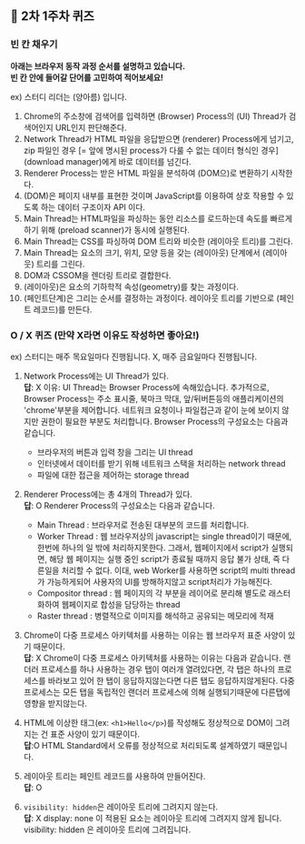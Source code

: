 ## 📝 2차 1주차 퀴즈

### 빈 칸 채우기

**아래는 브라우저 동작 과정 순서를 설명하고 있습니다.  
빈 칸 안에 들어갈 단어를 고민하여 적어보세요!**

ex) 스터디 리더는 (양아름) 입니다.

1. Chrome의 주소창에 검색어를 입력하면 (Browser) Process의 (UI) Thread가 검색어인지 URL인지 판단해준다.
2. Network Thread가 HTML 파일을 응답받으면 (renderer) Process에게 넘기고, zip 파일인 경우 [= 앞에 명시된 process가 다룰 수 없는 데이터 형식인 경우] (download manager)에게 바로 데이터를 넘긴다.
3. Renderer Process는 받은 HTML 파일을 분석하여 (DOM으)로 변환하기 시작한다.
4. (DOM)은 페이지 내부를 표현한 것이며 JavaScript를 이용하여 상호 작용할 수 있도록 하는 데이터 구조이자 API 이다.
5. Main Thread는 HTML파일을 파싱하는 동안 리소스를 로드하는데 속도를 빠르게 하기 위해 (preload scanner)가 동시에 실행된다.
6. Main Thread는 CSS를 파싱하여 DOM 트리와 비슷한 (레이아웃 트리)를 그린다.
7. Main Thread는 요소의 크기, 위치, 모양 등을 갖는 (레이아웃) 단계에서 (레이아웃) 트리를 그린다.
8. DOM과 CSSOM을 렌더링 트리로 결합한다.
9. (레이아웃)은 요소의 기하학적 속성(geometry)를 찾는 과정이다.
10. (페인트단계)은 그리는 순서를 결정하는 과정이다. 레이아웃 트리를 기반으로 (페인트 레코드)를 만든다.

### O / X 퀴즈 (만약 X라면 이유도 작성하면 좋아요!)

ex) 스터디는 매주 목요일마다 진행됩니다.
X, 매주 금요일마다 진행됩니다.

1. Network Process에는 UI Thread가 있다.  
   **답**: X
   이유: UI Thread는 Browser Process에 속해있습니다.
   추가적으로, Browser Process는 주소 표시줄, 북마크 막대, 앞/뒤버튼등의 애플리케이션의 'chrome'부분을 제어합니다. 
   네트워크 요청이나 파일접근과 같이 눈에 보이지 않지만 권한이 필요한 부분도 처리합니다.
   Browser Process의 구성요소는 다음과 같습니다.
   - 브라우저의 버튼과 입력 창을 그리는 UI thread 
   - 인터넷에서 데이터를 받기 위해 네트워크 스택을 처리하는 network thread
   - 파일에 대한 접근을 제어하는 storage thread
    
2. Renderer Process에는 총 4개의 Thread가 있다.  
   **답**: O
   Renderer Process의 구성요소는 다음과 같습니다.
   - Main Thread : 브라우저로 전송된 대부분의 코드를 처리합니다.
   - Worker Thread : 웹 브라우저상의 javascript는 single thread이기 때문에, 한번에 하나의 일 밖에 처리하지못한다.
   그래서, 웹페이지에서 script가 실행되면, 해당 웹 페이지는 실행 중인 script가 종료될 때까지 응답 불가 상태, 즉 다른일을 처리할 수 없다.
   이대, web Worker를 사용하면 script의 multi thread가 가능하게되어 사용자의 UI를 방해하지않고 script처리가 가능해진다.
   - Compositor thread : 웹 페이지의 각 부분을 레이어로 분리해 별도로 래스터화하여 웹페이지로 합성을 담당하는 thread
   - Raster thread : 병렬적으로 이미지를 해석하고 공유되는 메모리에 적재

3. Chrome이 다중 프로세스 아키텍처를 사용하는 이유는 웹 브라우저 표준 사양이 있기 때문이다.  
   **답**: X
   Chrome이 다중 프로세스 아키텍처를 사용하는 이유는 다음과 같습니다.
   랜더러 프로세스를 하나 사용하는 경우 탭이 여러개 열려있다면, 각 탭은 하나의 프로세스를 바라보고 있어 한 탭이 응답하지않는다면 다른 탭도 응답하지않게된다.
   다중 프로세스는 모든 탭을 독립적인 랜더러 프로세스에 의해 실행되기때문에 다른탭에 영향을 받지않는다.
  
4. HTML에 이상한 태그(ex: `<h1>Hello</p>`)를 작성해도 정상적으로 DOM이 그려지는 건 표준 사양이 있기 때문이다.  
   **답**:O
   HTML Standard에서 오류를 정상적으로 처리되도록 설계하였기 때문입니다.
   
5. 레이아웃 트리는 페인트 레코드를 사용하여 만들어진다.  
   **답**: O
6. `visibility: hidden`은 레이아웃 트리에 그려지지 않는다.  
   **답**: X
   display: none 이 적용된 요소는 레이아웃 트리에 그려지지 않게 됩니다.
   visibility: hidden 은 레이아웃 트리에 그려집니다.
